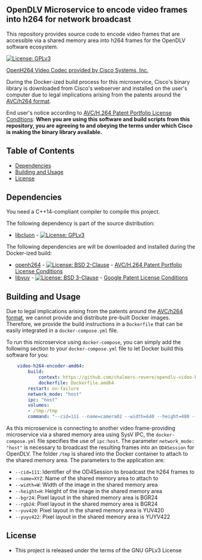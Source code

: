 ## OpenDLV Microservice to encode video frames into h264 for network broadcast

This repository provides source code to encode video frames that are accessible
via a shared memory area into h264 frames for the OpenDLV software ecosystem.

[![License: GPLv3](https://img.shields.io/badge/license-GPL--3-blue.svg
)](https://www.gnu.org/licenses/gpl-3.0.txt)

[OpenH264 Video Codec provided by Cisco Systems, Inc.](https://www.openh264.org/faq.html)

During the Docker-ized build process for this microservice, Cisco's binary
library is downloaded from Cisco's webserver and installed on the user's
computer due to legal implications arising from the patents around the [AVC/h264 format](http://www.mpegla.com/main/programs/avc/pages/intro.aspx).

End user's notice according to [AVC/H.264 Patent Portfolio License Conditions](https://www.openh264.org/BINARY_LICENSE.txt):
**When you are using this software and build scripts from this repository, you are agreeing to and obeying the terms under which Cisco is making the binary library available.**


## Table of Contents
* [Dependencies](#dependencies)
* [Building and Usage](#building-and-usage)
* [License](#license)


## Dependencies
You need a C++14-compliant compiler to compile this project.

The following dependency is part of the source distribution:
* [libcluon](https://github.com/chrberger/libcluon) - [![License: GPLv3](https://img.shields.io/badge/license-GPL--3-blue.svg
)](https://www.gnu.org/licenses/gpl-3.0.txt)

The following dependencies are will be downloaded and installed during the Docker-ized build:
* [openh264](https://www.openh264.org/index.html) - [![License: BSD 2-Clause](https://img.shields.io/badge/License-BSD%202--Clause-blue.svg)](https://opensource.org/licenses/BSD-2-Clause) - [AVC/H.264 Patent Portfolio License Conditions](https://www.openh264.org/BINARY_LICENSE.txt)
* [libyuv](https://chromium.googlesource.com/libyuv/libyuv/+/master) - [![License: BSD 3-Clause](https://img.shields.io/badge/License-BSD%203--Clause-blue.svg)](https://opensource.org/licenses/BSD-3-Clause) - [Google Patent License Conditions](https://chromium.googlesource.com/libyuv/libyuv/+/master/PATENTS)

## Building and Usage
Due to legal implications arising from the patents around the [AVC/h264 format](http://www.mpegla.com/main/programs/avc/pages/intro.aspx),
we cannot provide and distribute pre-built Docker images. Therefore, we provide
the build instructions in a `Dockerfile` that can be easily integrated in a
`docker-compose.yml` file.

To run this microservice using `docker-compose`, you can simply add the following
section to your `docker-compose.yml` file to let Docker build this software for you:

```yml
    video-h264-encoder-amd64:
        build:
            context: https://github.com/chalmers-revere/opendlv-video-h264-encoder.git
            dockerfile: Dockerfile.amd64
        restart: on-failure
        network_mode: "host"
        ipc: "host"
        volumes:
        - /tmp:/tmp
        command: "--cid=111 --name=camera02 --width=640 --height=480 --yuyv422"
```

As this microservice is connecting to another video frame-providing microservice
via a shared memory area using SysV IPC, the `docker-compose.yml` file specifies
the use of `ipc:host`. The parameter `network_mode: "host"` is necessary to
broadcast the resulting frames into an `OD4Session` for OpenDLV. The folder
`/tmp` is shared into the Docker container to attach to the shared memory area.
The parameters to the application are:

* `--cid=111`: Identifier of the OD4Session to broadcast the h264 frames to
* `--name=XYZ`: Name of the shared memory area to attach to
* `--width=W`: Width of the image in the shared memory area
* `--height=H`: Height of the image in the shared memory area
* `--bgr24`: Pixel layout in the shared memory area is BGR24
* `--rgb24`: Pixel layout in the shared memory area is BGR24
* `--yuv420`: Pixel layout in the shared memory area is YUV420
* `--yuyv422`: Pixel layout in the shared memory area is YUYV422


## License

* This project is released under the terms of the GNU GPLv3 License

